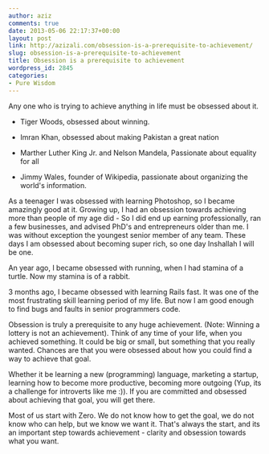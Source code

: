 ```yaml
---
author: aziz
comments: true
date: 2013-05-06 22:17:37+00:00
layout: post
link: http://azizali.com/obsession-is-a-prerequisite-to-achievement/
slug: obsession-is-a-prerequisite-to-achievement
title: Obsession is a prerequisite to achievement
wordpress_id: 2845
categories:
- Pure Wisdom
---
```


Any one who is trying to achieve anything in life must be obsessed about it.



	
  * Tiger Woods, obsessed about winning.

	
  * Imran Khan, obsessed about making Pakistan a great nation

	
  * Marther Luther King Jr. and Nelson Mandela, Passionate about equality for all

	
  * Jimmy Wales, founder of Wikipedia, passionate about organizing the world's information.


<!-- more -->As a teenager I was obsessed with learning Photoshop, so I became amazingly good at it. Growing up, I had an obsession towards achieving more than people of my age did - So I did end up earning professionally, ran a few businesses, and advised PhD's and entrepreneurs older than me. I was without exception the youngest senior member of any team. These days I am obsessed about becoming super rich, so one day Inshallah I will be one.

An year ago, I became obsessed with running, when I had stamina of a turtle. Now my stamina is of a rabbit.

3 months ago, I became obsessed with learning Rails fast. It was one of the most frustrating skill learning period of my life. But now I am good enough to find bugs and faults in senior programmers code.

Obsession is truly a prerequisite to any huge achievement. (Note: Winning a lottery is not an achievement). Think of any time of your life, when you achieved something. It could be big or small, but something that you really wanted. Chances are that you were obsessed about how you could find a way to achieve that goal.

Whether it be learning a new (programming) language, marketing a startup, learning how to become more productive, becoming more outgoing (Yup, its a challenge for introverts like me :)). If you are committed and obsessed about achieving that goal, you will get there.

Most of us start with Zero. We do not know how to get the goal, we do not know who can help, but we know we want it. That's always the start, and its an important step towards achievement - clarity and obsession towards what you want.
